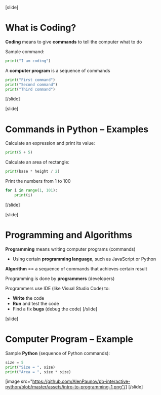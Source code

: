 [slide]
# What is Coding?
**Coding** means to give **commands** to tell the computer what to do

Sample command:
```python
print("I am coding")
```
A **computer program** is a sequence of commands
```python
print("First command")
print("Second command")
print("Third command")
```
[/slide]

[slide]
# Commands in Python – Examples 
Calculate an expression and print its value:
```python
print(5 + 5)
```
Calculate an area of rectangle:
```python
print(base * height / 2)
```
Print the numbers from 1 to 100
```python
for i in range(1, 101):
    print(i)
```
[/slide]

[slide]
# Programming and Algorithms 
**Programming** means writing computer programs (commands)

* Using certain **programming language**, such as JavaScript or Python

**Algorithm** == a sequence of commands that achieves certain result

Programming is done by **programmers** (developers)

Programmers use IDE (like Visual Studio Code) to:

* **Write** the code
* **Run** and test the code
* Find a fix **bugs** (debug the code)
[/slide]

[slide]
# Computer Program – Example
Sample **Python** (sequence of Python commands):

```python
size = 5
print("Size = ", size)
print("Area = ", size * size)
```

[image src="https://github.com/AlenPaunov/pb-interactive-python/blob/master/assets/intro-to-programming-1.png"/]
[/slide]